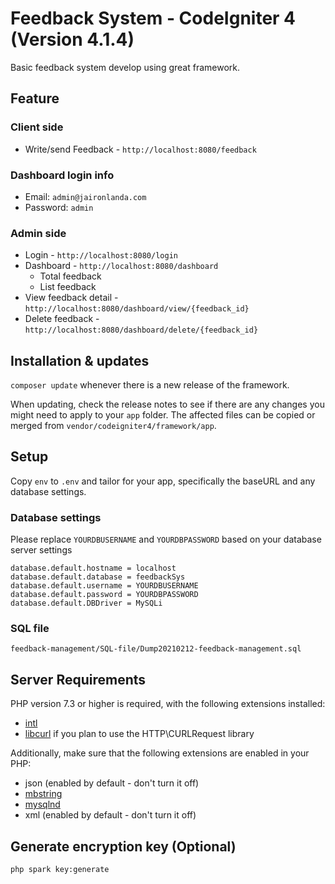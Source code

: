 # Feedback System - CodeIgniter 4 (Version 4.1.4)

Basic feedback system develop using great framework.

## Feature

### Client side

- Write/send Feedback - `http://localhost:8080/feedback`

### Dashboard login info

- Email: `admin@jaironlanda.com`
- Password: `admin`

### Admin side

- Login - `http://localhost:8080/login`
- Dashboard - `http://localhost:8080/dashboard`
  - Total feedback
  - List feedback
- View feedback detail - `http://localhost:8080/dashboard/view/{feedback_id}`
- Delete feedback - `http://localhost:8080/dashboard/delete/{feedback_id}`

## Installation & updates

`composer update`
whenever there is a new release of the framework.

When updating, check the release notes to see if there are any changes you might need to apply
to your `app` folder. The affected files can be copied or merged from
`vendor/codeigniter4/framework/app`.

## Setup

Copy `env` to `.env` and tailor for your app, specifically the baseURL
and any database settings.

### Database settings

Please replace `YOURDBUSERNAME` and `YOURDBPASSWORD` based on your database server settings

```
database.default.hostname = localhost
database.default.database = feedbackSys
database.default.username = YOURDBUSERNAME
database.default.password = YOURDBPASSWORD
database.default.DBDriver = MySQLi
```

### SQL file

`feedback-management/SQL-file/Dump20210212-feedback-management.sql`

## Server Requirements

PHP version 7.3 or higher is required, with the following extensions installed:

- [intl](http://php.net/manual/en/intl.requirements.php)
- [libcurl](http://php.net/manual/en/curl.requirements.php) if you plan to use the HTTP\CURLRequest library

Additionally, make sure that the following extensions are enabled in your PHP:

- json (enabled by default - don't turn it off)
- [mbstring](http://php.net/manual/en/mbstring.installation.php)
- [mysqlnd](http://php.net/manual/en/mysqlnd.install.php)
- xml (enabled by default - don't turn it off)

## Generate encryption key (Optional)

`php spark key:generate`
